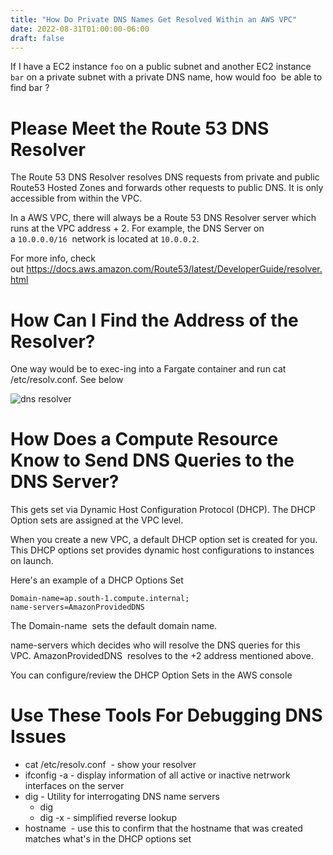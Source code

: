 ```yaml
---
title: "How Do Private DNS Names Get Resolved Within an AWS VPC"
date: 2022-08-31T01:00:00-06:00
draft: false
---
```


If I have a EC2 instance `foo` on a public subnet and another EC2 instance `bar` on a private subnet with a private DNS name, how would foo  be able to find bar ?

# Please Meet the Route 53 DNS Resolver

The Route 53 DNS Resolver resolves DNS requests from private and public Route53 Hosted Zones and forwards other requests to public DNS. It is only accessible from within the VPC.

In a AWS VPC, there will always be a Route 53 DNS Resolver server which runs at the VPC address + 2. For example, the DNS Server on a `10.0.0.0/16`  network is located at `10.0.0.2`.

For more info, check out https://docs.aws.amazon.com/Route53/latest/DeveloperGuide/resolver.html

# How Can I Find the Address of the Resolver?

One way would be to exec-ing into a Fargate container and run cat /etc/resolv.conf. See below

![dns resolver](/images/dns-resolver-ecs-exec.png)

# How Does a Compute Resource Know to Send DNS Queries to the DNS Server?

This gets set via Dynamic Host Configuration Protocol (DHCP). The DHCP Option sets are assigned at the VPC level.

When you create a new VPC, a default DHCP option set is created for you. This DHCP options set provides dynamic host configurations to instances on launch.

Here's an example of a DHCP Options Set

```
Domain-name=ap.south-1.compute.internal;
name-servers=AmazonProvidedDNS
```

The Domain-name  sets the default domain name.

name-servers which decides who will resolve the DNS queries for this VPC. AmazonProvidedDNS  resolves to the +2 address mentioned above.

You can configure/review the DHCP Option Sets in the AWS console

# Use These Tools For Debugging DNS Issues

* cat /etc/resolv.conf  - show your resolver
* ifconfig -a - display information of all active or inactive netrwork interfaces on the server
* dig - Utility for interrogating DNS name servers
  * dig <hostname>
  * dig -x - simplified reverse lookup
* hostname  - use this to confirm that the hostname that was created matches what's in the DHCP options set
